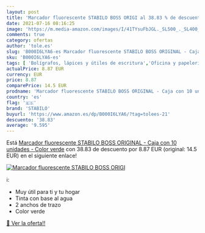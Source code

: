 ```yaml
---
layout: post
title: 'Marcador fluorescente STABILO BOSS ORIGI al 38.83 % de descuento'
date: 2021-07-16 08:16:25
image: 'https://m.media-amazon.com/images/I/41TYsuFbJGL._SL500_._SL400_.jpg'
comments: true
category: ofertas
author: 'tole.es'
slug: 'B000I6LYA6-es Marcador fluorescente STABILO BOSS ORIGINAL - Caja con 10...'
sku: 'B000I6LYA6-es'
tags: [ 'Bolígrafos, lápices y útiles de escritura','Oficina y papelería','Rotuladores permanentes','Rotuladores y subrayadores','stabilo', ]
actualPrice: 8.87 EUR
currency: EUR
price: 8.87
comparePrice: 14.5 EUR
prodname: 'Marcador fluorescente STABILO BOSS ORIGINAL - Caja con 10 unidades - Color verde'
country: 'es'
flag: '🇪🇸'
brand: 'STABILO'
buyurl: 'https://www.amazon.es/dp/B000I6LYA6/?tag=tolees-21'
descuento: '38.83'
average: '9.595'
---
```


Está [Marcador fluorescente STABILO BOSS ORIGINAL - Caja con 10 unidades - Color verde](https://www.amazon.es/dp/B000I6LYA6/?tag=tolees-21) con 38.83 de descuento por 8.87 EUR (original: 14.5 EUR) en el siguiente enlace!

[![Marcador fluorescente STABILO BOSS ORIGI](https://m.media-amazon.com/images/I/41TYsuFbJGL._SL500_._SL400_.jpg)](https://www.amazon.es/dp/B000I6LYA6/?tag=tolees-21)

ℹ️:

- Muy útil para ti y tu hogar
- Tinta con base al agua
- 2 anchos de trazo
- Color verde

[🛒 Ver la oferta!!](https://www.amazon.es/dp/B000I6LYA6/?tag=tolees-21)
